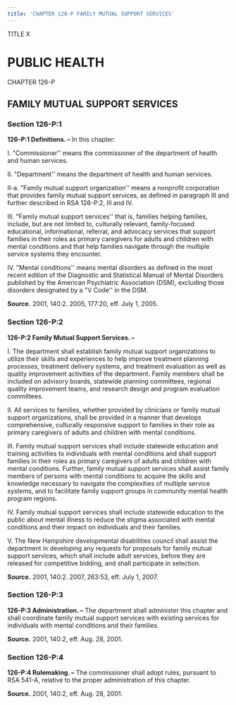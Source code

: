 ```yaml
---
title: 'CHAPTER 126-P FAMILY MUTUAL SUPPORT SERVICES'
---
```


TITLE X
                                             
PUBLIC HEALTH
=============

CHAPTER 126-P
                                             
FAMILY MUTUAL SUPPORT SERVICES
------------------------------

### Section 126-P:1

 **126-P:1 Definitions. –** In this chapter:
                                             
 I. "Commissioner'' means the commissioner of the department of
health and human services.
                                             
 II. "Department'' means the department of health and human
services.
                                             
 II-a. "Family mutual support organization'' means a nonprofit
corporation that provides family mutual support services, as defined in
paragraph III and further described in RSA 126-P:2, III and IV.
                                             
 III. "Family mutual support services'' that is, families helping
families, include, but are not limited to, culturally relevant,
family-focused educational, informational, referral, and advocacy
services that support families in their roles as primary caregivers for
adults and children with mental conditions and that help families
navigate through the multiple service systems they encounter.
                                             
 IV. "Mental conditions'' means mental disorders as defined in the
most recent edition of the Diagnostic and Statistical Manual of Mental
Disorders published by the American Psychiatric Association (DSM),
excluding those disorders designated by a "V Code'' in the DSM.

**Source.** 2001, 140:2. 2005, 177:20, eff. July 1, 2005.

### Section 126-P:2

 **126-P:2 Family Mutual Support Services. –**
                                             
 I. The department shall establish family mutual support
organizations to utilize their skills and experiences to help improve
treatment planning processes, treatment delivery systems, and treatment
evaluation as well as quality improvement activities of the department.
Family members shall be included on advisory boards, statewide planning
committees, regional quality improvement teams, and research design and
program evaluation committees.
                                             
 II. All services to families, whether provided by clinicians or
family mutual support organizations, shall be provided in a manner that
develops comprehensive, culturally responsive support to families in
their role as primary caregivers of adults and children with mental
conditions.
                                             
 III. Family mutual support services shall include statewide
education and training activities to individuals with mental conditions
and shall support families in their roles as primary caregivers of
adults and children with mental conditions. Further, family mutual
support services shall assist family members of persons with mental
conditions to acquire the skills and knowledge necessary to navigate the
complexities of multiple service systems, and to facilitate family
support groups in community mental health program regions.
                                             
 IV. Family mutual support services shall include statewide education
to the public about mental illness to reduce the stigma associated with
mental conditions and their impact on individuals and their families.
                                             
 V. The New Hampshire developmental disabilities council shall assist
the department in developing any requests for proposals for family
mutual support services, which shall include adult services, before they
are released for competitive bidding, and shall participate in
selection.

**Source.** 2001, 140:2. 2007, 263:53, eff. July 1, 2007.

### Section 126-P:3

 **126-P:3 Administration. –** The department shall administer this
chapter and shall coordinate family mutual support services with
existing services for individuals with mental conditions and their
families.

**Source.** 2001, 140:2, eff. Aug. 28, 2001.

### Section 126-P:4

 **126-P:4 Rulemaking. –** The commissioner shall adopt rules,
pursuant to RSA 541-A, relative to the proper administration of this
chapter.

**Source.** 2001, 140:2, eff. Aug. 28, 2001.
